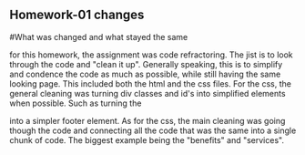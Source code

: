 ## Homework-01 changes
#What was changed and what stayed the same

for this homework, the assignment was code refractoring. The jist is to look through the code and "clean it up". Generally speaking, this is to simplify and condence the code as much as possible, while still having the same looking page. This included both the html and the css files. For the css, the general cleaning was turning div classes and id's into simplified elements when possible. Such as turning the <div class="footer"> into a simpler footer element. As for the css, the main cleaning was going though the code and connecting all the code that was the same into a single chunk of code. The biggest example being the "benefits" and "services".
